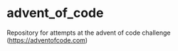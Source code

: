 # advent_of_code
Repository for attempts at the advent of code challenge (https://adventofcode.com)
